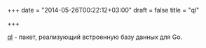 +++
date = "2014-05-26T00:22:12+03:00"
draft = false
title = "ql"

+++

<p><a href="https://github.com/cznic/ql">ql</a>&nbsp;- пакет, реализующий встроенную базу данных для Go.</p>


